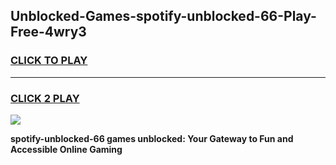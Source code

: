 
## Unblocked-Games-spotify-unblocked-66-Play-Free-4wry3
<h3>
<a href="https://premium76.site?title=spotify-unblocked-66&ref=23A">CLICK TO PLAY</a></h3>
<hr>

<h3>
<a href="https://premium76.site?title=spotify-unblocked-66&ref=23A">CLICK 2 PLAY</a>
  
</h3>

<a href="https://premium76.site?title=spotify-unblocked-66&ref=23A"><img src="https://clearcache.store/games.png"></a>


**spotify-unblocked-66 games unblocked: Your Gateway to Fun and Accessible Online Gaming**
